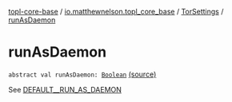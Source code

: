 [topl-core-base](../../index.md) / [io.matthewnelson.topl_core_base](../index.md) / [TorSettings](index.md) / [runAsDaemon](./run-as-daemon.md)

# runAsDaemon

`abstract val runAsDaemon: `[`Boolean`](https://kotlinlang.org/api/latest/jvm/stdlib/kotlin/-boolean/index.html) [(source)](https://github.com/05nelsonm/TorOnionProxyLibrary-Android/blob/master/topl-core-base/src/main/java/io/matthewnelson/topl_core_base/TorSettings.kt#L361)

See [DEFAULT__RUN_AS_DAEMON](-d-e-f-a-u-l-t__-r-u-n_-a-s_-d-a-e-m-o-n.md)

